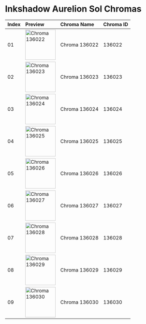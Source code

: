 # Inkshadow Aurelion Sol Chromas

| Index | Preview | Chroma Name | Chroma ID |
|:---|:---|:---|:---|
| 01 | <img src='https://raw.communitydragon.org/latest/plugins/rcp-be-lol-game-data/global/default/v1/champion-chroma-images/136/136022.png' alt='Chroma 136022' width='100'> | Chroma 136022 | 136022 |
| 02 | <img src='https://raw.communitydragon.org/latest/plugins/rcp-be-lol-game-data/global/default/v1/champion-chroma-images/136/136023.png' alt='Chroma 136023' width='100'> | Chroma 136023 | 136023 |
| 03 | <img src='https://raw.communitydragon.org/latest/plugins/rcp-be-lol-game-data/global/default/v1/champion-chroma-images/136/136024.png' alt='Chroma 136024' width='100'> | Chroma 136024 | 136024 |
| 04 | <img src='https://raw.communitydragon.org/latest/plugins/rcp-be-lol-game-data/global/default/v1/champion-chroma-images/136/136025.png' alt='Chroma 136025' width='100'> | Chroma 136025 | 136025 |
| 05 | <img src='https://raw.communitydragon.org/latest/plugins/rcp-be-lol-game-data/global/default/v1/champion-chroma-images/136/136026.png' alt='Chroma 136026' width='100'> | Chroma 136026 | 136026 |
| 06 | <img src='https://raw.communitydragon.org/latest/plugins/rcp-be-lol-game-data/global/default/v1/champion-chroma-images/136/136027.png' alt='Chroma 136027' width='100'> | Chroma 136027 | 136027 |
| 07 | <img src='https://raw.communitydragon.org/latest/plugins/rcp-be-lol-game-data/global/default/v1/champion-chroma-images/136/136028.png' alt='Chroma 136028' width='100'> | Chroma 136028 | 136028 |
| 08 | <img src='https://raw.communitydragon.org/latest/plugins/rcp-be-lol-game-data/global/default/v1/champion-chroma-images/136/136029.png' alt='Chroma 136029' width='100'> | Chroma 136029 | 136029 |
| 09 | <img src='https://raw.communitydragon.org/latest/plugins/rcp-be-lol-game-data/global/default/v1/champion-chroma-images/136/136030.png' alt='Chroma 136030' width='100'> | Chroma 136030 | 136030 |
